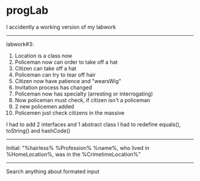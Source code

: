 # progLab
I accidently a working version of my labwork
____________________________________________

labwork#3:
1. Location is a class now
2. Policeman now can order to take off a hat
3. Citizen can take off a hat
4. Policeman can try to tear off hair
5. Citizen now have patience and "wearsWig"
6. Invitation process has changed
7. Policeman now has specialty (arresting or interrogating)
8. Now policeman must check, if citizen isn't a policeman
9. 2 new policemen added
10. Policemen just check citizens in the massive

I had to add 2 interfaces and 1 abstract class
I had to redefine equals(), toString() and hashCode()
______________________________________________________

Initial: "%hairless% %Profession% %name%, who lived in %HomeLocation%, was in the %CrimetimeLocation%"
______________________________________________________________________________________________________

Search anything about formated input
